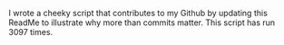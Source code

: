 I wrote a cheeky script that contributes to my Github by updating this ReadMe to illustrate why more than commits matter. This script has run 3097 times.